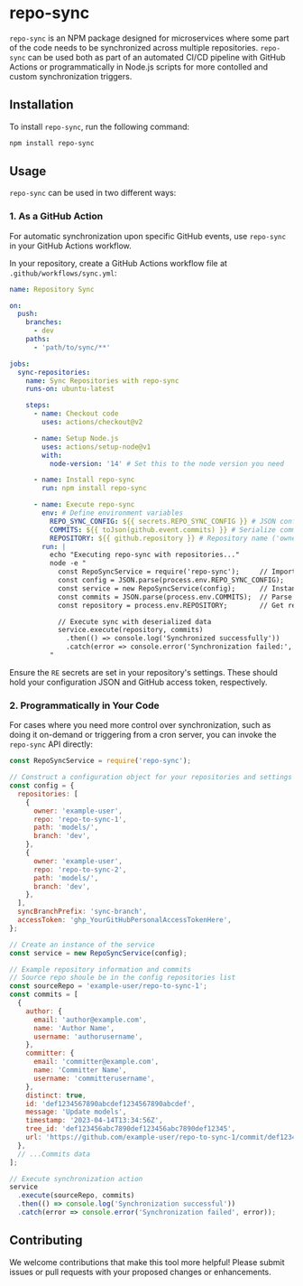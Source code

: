 # **repo-sync**

`repo-sync` is an NPM package designed for microservices where some part of the code needs to be synchronized across multiple repositories. `repo-sync` can be used both as part of an automated CI/CD pipeline with GitHub Actions or programmatically in Node.js scripts for more contolled and custom synchronization triggers.

## **Installation**

To install `repo-sync`, run the following command:

```bash
npm install repo-sync
```

## **Usage**

`repo-sync` can be used in two different ways:

### **1. As a GitHub Action**

For automatic synchronization upon specific GitHub events, use `repo-sync` in your GitHub Actions workflow.

In your repository, create a GitHub Actions workflow file at `.github/workflows/sync.yml`:

```yaml
name: Repository Sync

on:
  push:
    branches:
      - dev
    paths:
      - 'path/to/sync/**'

jobs:
  sync-repositories:
    name: Sync Repositories with repo-sync
    runs-on: ubuntu-latest

    steps:
      - name: Checkout code
        uses: actions/checkout@v2

      - name: Setup Node.js
        uses: actions/setup-node@v1
        with:
          node-version: '14' # Set this to the node version you need

      - name: Install repo-sync
        run: npm install repo-sync

      - name: Execute repo-sync
        env: # Define environment variables
          REPO_SYNC_CONFIG: ${{ secrets.REPO_SYNC_CONFIG }} # JSON config as a secret
          COMMITS: ${{ toJson(github.event.commits) }} # Serialize commit data
          REPOSITORY: ${{ github.repository }} # Repository name ('owner/repo')
        run: |
          echo "Executing repo-sync with repositories..."
          node -e "
            const RepoSyncService = require('repo-sync');     // Import your package
            const config = JSON.parse(process.env.REPO_SYNC_CONFIG);
            const service = new RepoSyncService(config);      // Instantiate service
            const commits = JSON.parse(process.env.COMMITS);  // Parse commit data
            const repository = process.env.REPOSITORY;        // Get repository name

            // Execute sync with deserialized data
            service.execute(repository, commits)
              .then(() => console.log('Synchronized successfully'))
              .catch(error => console.error('Synchronization failed:', error));
          "
```

Ensure the `RE` secrets are set in your repository's settings. These should hold your configuration JSON and GitHub access token, respectively.

### **2. Programmatically in Your Code**

For cases where you need more control over synchronization, such as doing it on-demand or triggering from a cron server, you can invoke the `repo-sync` API directly:

```javascript
const RepoSyncService = require('repo-sync');

// Construct a configuration object for your repositories and settings
const config = {
  repositories: [
    {
      owner: 'example-user',
      repo: 'repo-to-sync-1',
      path: 'models/',
      branch: 'dev',
    },
    {
      owner: 'example-user',
      repo: 'repo-to-sync-2',
      path: 'models/',
      branch: 'dev',
    },
  ],
  syncBranchPrefix: 'sync-branch',
  accessToken: 'ghp_YourGitHubPersonalAccessTokenHere',
};

// Create an instance of the service
const service = new RepoSyncService(config);

// Example repository information and commits
// Source repo shoule be in the config repositories list
const sourceRepo = 'example-user/repo-to-sync-1';
const commits = [
  {
    author: {
      email: 'author@example.com',
      name: 'Author Name',
      username: 'authorusername',
    },
    committer: {
      email: 'committer@example.com',
      name: 'Committer Name',
      username: 'committerusername',
    },
    distinct: true,
    id: 'def1234567890abcdef1234567890abcdef',
    message: 'Update models',
    timestamp: '2023-04-14T13:34:56Z',
    tree_id: 'def123456abc7890def123456abc7890def12345',
    url: 'https://github.com/example-user/repo-to-sync-1/commit/def1234567890abcdef1234567890abcdef',
  },
  // ...Commits data
];

// Execute synchronization action
service
  .execute(sourceRepo, commits)
  .then(() => console.log('Synchronization successful'))
  .catch(error => console.error('Synchronization failed', error));
```

## **Contributing**

We welcome contributions that make this tool more helpful! Please submit issues or pull requests with your proposed changes or enhancements.
